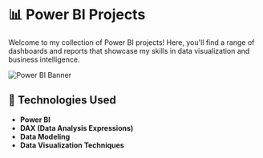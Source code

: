 # 📊 Power BI Projects

Welcome to my collection of Power BI projects! Here, you'll find a range of dashboards and reports that showcase my skills in data visualization and business intelligence.

![Power BI Banner](https://th.bing.com/th?q=Power+BI+Embedded+Logo&w=120&h=120&c=1&rs=1&qlt=90&cb=1&pid=InlineBlock&mkt=en-GB&cc=GB&setlang=en&adlt=moderate&t=1&mw=247)



## 🔧 Technologies Used
- **Power BI**
- **DAX (Data Analysis Expressions)**
- **Data Modeling**
- **Data Visualization Techniques**

